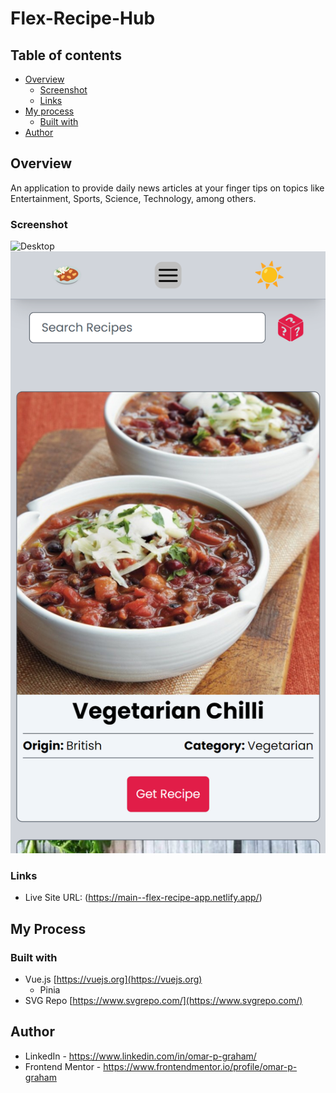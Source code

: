 # Flex-Recipe-Hub

## Table of contents

- [Overview](#overview)
  - [Screenshot](#screenshot)
  - [Links](#links)
- [My process](#my-process)
  - [Built with](#built-with)
- [Author](#author)

## Overview

An application to provide daily news articles at your finger tips on topics like Entertainment, Sports, Science, Technology, among others.

### Screenshot

![Desktop](./src/assets/screenshots/Desktop.png)
![Mobile](./src/assets/screenshots/Mobile.png)

### Links

- Live Site URL: (https://main--flex-recipe-app.netlify.app/)

## My Process

### Built with

- Vue.js [https://vuejs.org](https://vuejs.org)
    - Pinia
- SVG Repo [https://www.svgrepo.com/](https://www.svgrepo.com/)

## Author

- LinkedIn - https://www.linkedin.com/in/omar-p-graham/
- Frontend Mentor - https://www.frontendmentor.io/profile/omar-p-graham
